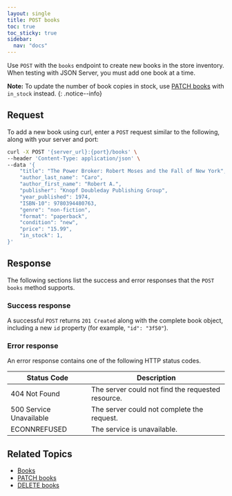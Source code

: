 ```yaml
---
layout: single
title: POST books
toc: true
toc_sticky: true
sidebar:
  nav: "docs"
---
```

Use `POST` with the `books` endpoint to create new books in the store inventory. When testing with JSON Server, you must add one book at a time.

**Note:** To update the number of book copies in stock, use [PATCH books](patch-books.md) with `in_stock` instead.
{: .notice--info}

## Request

To add a new book using curl, enter a `POST` request similar to the following, along with your server and port:

```bash
curl -X POST '{server_url}:{port}/books' \
--header 'Content-Type: application/json' \
--data '{
    "title": "The Power Broker: Robert Moses and the Fall of New York",
    "author_last_name": "Caro",
    "author_first_name": "Robert A.",
    "publisher": "Knopf Doubleday Publishing Group",
    "year_published": 1974,
    "ISBN-10": 9780394480763,
    "genre": "non-fiction",
    "format": "paperback",
    "condition": "new",
    "price": "15.99",
    "in_stock": 1,
}'
```

## Response

The following sections list the success and error responses that the `POST books` method supports.

### Success response

A successful `POST` returns `201 Created` along with the complete book object, including a new `id` property (for example, `"id": "3f50"`).

### Error response

An error response contains one of the following HTTP status codes.

| Status Code             | Description                                       |
|-------------------------|---------------------------------------------------|
| 404 Not Found           | The server could not find the requested resource. |
| 500 Service Unavailable | The server could not complete the request.        |
| ECONNREFUSED            | The service is unavailable.                      |

## Related Topics

* [Books](books.md)
* [PATCH books](patch-books.md)
* [DELETE books](reference/delete-books.md)
